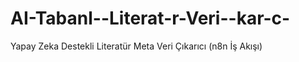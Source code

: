 # AI-Tabanl--Literat-r-Veri--kar-c-
Yapay Zeka Destekli Literatür Meta Veri Çıkarıcı (n8n İş Akışı)
